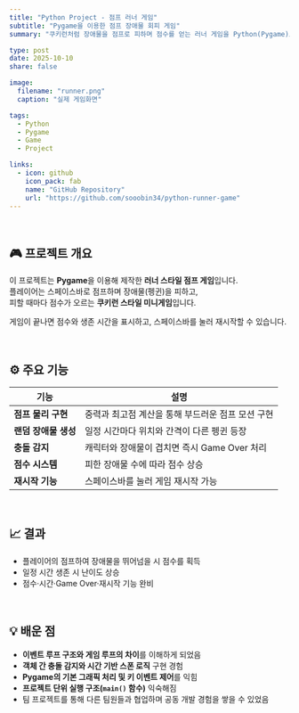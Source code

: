 ```yaml
---
title: "Python Project - 점프 러너 게임"
subtitle: "Pygame을 이용한 점프 장애물 회피 게임"
summary: "쿠키런처럼 장애물을 점프로 피하며 점수를 얻는 러너 게임을 Python(Pygame)으로 구현했습니다."

type: post
date: 2025-10-10
share: false

image:
  filename: "runner.png"
  caption: "실제 게임화면"

tags:
  - Python
  - Pygame
  - Game
  - Project

links:
  - icon: github
    icon_pack: fab
    name: "GitHub Repository"
    url: "https://github.com/sooobin34/python-runner-game"
---
```

<br>

## 🎮 프로젝트 개요
이 프로젝트는 **Pygame**을 이용해 제작한 **러너 스타일 점프 게임**입니다.  
플레이어는 스페이스바로 점프하며 장애물(펭귄)을 피하고,  
피할 때마다 점수가 오르는 **쿠키런 스타일 미니게임**입니다.  

게임이 끝나면 점수와 생존 시간을 표시하고, 스페이스바를 눌러 재시작할 수 있습니다.

<br>

## ⚙️ 주요 기능
| 기능 | 설명 |
|------|------|
| **점프 물리 구현** | 중력과 최고점 계산을 통해 부드러운 점프 모션 구현 |
| **랜덤 장애물 생성** | 일정 시간마다 위치와 간격이 다른 펭귄 등장 |
| **충돌 감지** | 캐릭터와 장애물이 겹치면 즉시 Game Over 처리 |
| **점수 시스템** | 피한 장애물 수에 따라 점수 상승 |
| **재시작 기능** | 스페이스바를 눌러 게임 재시작 가능 |

<br>

## 📈 결과
- 플레이어의 점프하여 장애물을 뛰어넘을 시 점수를 획득  
- 일정 시간 생존 시 난이도 상승  
- 점수·시간·Game Over·재시작 기능 완비

<br>

## 💡 배운 점
- **이벤트 루프 구조와 게임 루프의 차이**를 이해하게 되었음  
- **객체 간 충돌 감지와 시간 기반 스폰 로직** 구현 경험  
- **Pygame의 기본 그래픽 처리 및 키 이벤트 제어**를 익힘  
- **프로젝트 단위 실행 구조(`main()` 함수)** 익숙해짐
- 팀 프로젝트를 통해 다른 팀원들과 협업하며 공동 개발 경험을 쌓을 수 있었음

<br>